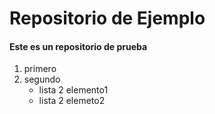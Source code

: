 # Repositorio de Ejemplo


#### Este es un repositorio de prueba

1. primero
2. segundo
   - lista 2 elemento1
   - lista 2 elemeto2
      
